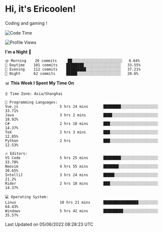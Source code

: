 # Hi, it's Ericoolen!
Coding and gaming！

<!--START_SECTION:waka-->
![Code Time](http://img.shields.io/badge/Code%20Time-308%20hrs%2016%20mins-blue)

![Profile Views](http://img.shields.io/badge/Profile%20Views-13-blue)

**I'm a Night 🦉** 

```text
🌞 Morning    26 commits     ██░░░░░░░░░░░░░░░░░░░░░░░   8.64% 
🌆 Daytime    101 commits    ████████░░░░░░░░░░░░░░░░░   33.55% 
🌃 Evening    112 commits    █████████░░░░░░░░░░░░░░░░   37.21% 
🌙 Night      62 commits     █████░░░░░░░░░░░░░░░░░░░░   20.6%

```


📊 **This Week I Spent My Time On** 

```text
⌚︎ Time Zone: Asia/Shanghai

💬 Programming Languages: 
Vue.js                   5 hrs 24 mins       ████████░░░░░░░░░░░░░░░░░   33.71% 
Java                     3 hrs 2 mins        ████░░░░░░░░░░░░░░░░░░░░░   18.92% 
C#                       2 hrs 18 mins       ███░░░░░░░░░░░░░░░░░░░░░░   14.37% 
TeX                      2 hrs 3 mins        ███░░░░░░░░░░░░░░░░░░░░░░   12.85% 
Python                   2 hrs               ███░░░░░░░░░░░░░░░░░░░░░░   12.53%

🔥 Editors: 
VS Code                  5 hrs 25 mins       ████████░░░░░░░░░░░░░░░░░   33.78% 
Neovim                   4 hrs 55 mins       ███████░░░░░░░░░░░░░░░░░░   30.65% 
IntelliJ                 3 hrs 24 mins       █████░░░░░░░░░░░░░░░░░░░░   21.2% 
Rider                    2 hrs 18 mins       ███░░░░░░░░░░░░░░░░░░░░░░   14.37%

💻 Operating System: 
Linux                    10 hrs 21 mins      ████████████████░░░░░░░░░   64.43% 
Windows                  5 hrs 42 mins       █████████░░░░░░░░░░░░░░░░   35.57%

```


 Last Updated on 05/06/2022 08:28:23 UTC
<!--END_SECTION:waka-->

